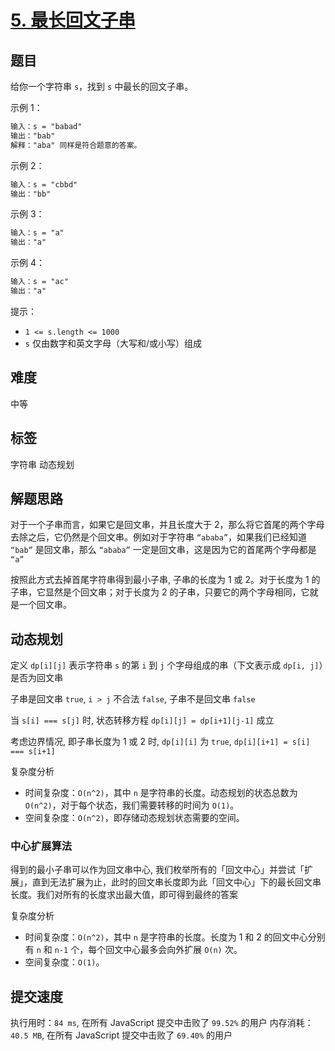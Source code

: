 # [5. 最长回文子串](https://leetcode-cn.com/problems/longest-palindromic-substring/)

## 题目

给你一个字符串 `s`，找到 `s` 中最长的回文子串。

示例 1：

```txt
输入：s = "babad"
输出："bab"
解释："aba" 同样是符合题意的答案。
```

示例 2：

```txt
输入：s = "cbbd"
输出："bb"
```

示例 3：

```txt
输入：s = "a"
输出："a"
```

示例 4：

```txt
输入：s = "ac"
输出："a"
```

提示：

- `1 <= s.length <= 1000`
- `s` 仅由数字和英文字母（大写和/或小写）组成

## 难度

中等

## 标签

字符串 动态规划

## 解题思路

对于一个子串而言，如果它是回文串，并且长度大于 2，那么将它首尾的两个字母去除之后，它仍然是个回文串。例如对于字符串 `“ababa”`，如果我们已经知道 `“bab”` 是回文串，那么 `“ababa”` 一定是回文串，这是因为它的首尾两个字母都是 `“a”`

按照此方式去掉首尾字符串得到最小子串, 子串的长度为 1 或 2。对于长度为 1 的子串，它显然是个回文串；对于长度为 2 的子串，只要它的两个字母相同，它就是一个回文串。

## 动态规划

定义 `dp[i][j]` 表示字符串 `s` 的第 `i` 到 `j` 个字母组成的串（下文表示成 `dp[i, j]`）是否为回文串

子串是回文串 `true`, `i > j` 不合法 `false`, 子串不是回文串 `false`

当 `s[i] === s[j]` 时, 状态转移方程 `dp[i][j] = dp[i+1][j-1]` 成立

考虑边界情况, 即子串长度为 1 或 2 时, `dp[i][i]` 为 `true`, `dp[i][i+1] = s[i] === s[i+1]`

复杂度分析

- 时间复杂度：`O(n^2)`，其中 `n` 是字符串的长度。动态规划的状态总数为 `O(n^2)`，对于每个状态，我们需要转移的时间为 `O(1)`。
- 空间复杂度：`O(n^2)`，即存储动态规划状态需要的空间。

### 中心扩展算法

得到的最小子串可以作为回文串中心, 我们枚举所有的「回文中心」并尝试「扩展」，直到无法扩展为止，此时的回文串长度即为此「回文中心」下的最长回文串长度。我们对所有的长度求出最大值，即可得到最终的答案

复杂度分析

- 时间复杂度：`O(n^2)`，其中 `n` 是字符串的长度。长度为 1 和 2 的回文中心分别有 `n` 和 `n-1` 个，每个回文中心最多会向外扩展 `O(n)` 次。
- 空间复杂度：`O(1)`。

## 提交速度

执行用时：`84 ms`, 在所有 JavaScript 提交中击败了 `99.52%` 的用户
内存消耗：`40.5 MB`, 在所有 JavaScript 提交中击败了 `69.40%` 的用户
